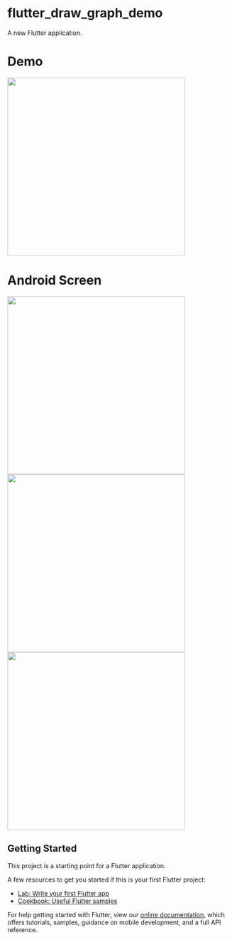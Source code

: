 # flutter_draw_graph_demo

A new Flutter application.

# Demo
<img src="https://user-images.githubusercontent.com/59611415/113876666-92b38980-97d5-11eb-9e00-d00369c5a5c6.gif" height =400>

# Android Screen
<img height="400px" src="https://user-images.githubusercontent.com/59611415/113876906-d0b0ad80-97d5-11eb-9b64-bae7a1ec90ad.png"> <img height="400px" src="https://user-images.githubusercontent.com/59611415/113877047-f1790300-97d5-11eb-9f20-d43458f2c34c.png"> <img height="400px" src="https://user-images.githubusercontent.com/59611415/113877175-13728580-97d6-11eb-8e06-1e2241667dc1.png">


## Getting Started

This project is a starting point for a Flutter application.

A few resources to get you started if this is your first Flutter project:

- [Lab: Write your first Flutter app](https://flutter.dev/docs/get-started/codelab)
- [Cookbook: Useful Flutter samples](https://flutter.dev/docs/cookbook)

For help getting started with Flutter, view our
[online documentation](https://flutter.dev/docs), which offers tutorials,
samples, guidance on mobile development, and a full API reference.
